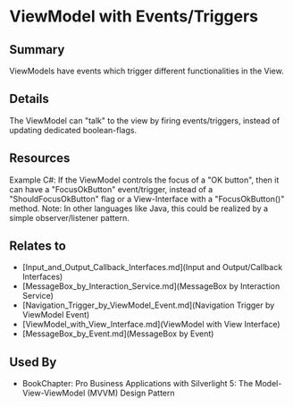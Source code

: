 # ViewModel with Events/Triggers

## Summary
ViewModels have events which trigger different functionalities in the View.

## Details
The ViewModel can "talk" to the view by firing events/triggers, instead of updating dedicated boolean-flags.

## Resources
Example C#:
If the ViewModel controls the focus of a "OK button", then it can have a "FocusOkButton" event/trigger, instead of a "ShouldFocusOkButton" flag or a View-Interface with a "FocusOkButton()" method.
Note: In other languages like Java, this could be realized by a simple observer/listener pattern.


## Relates to

* [Input_and_Output_Callback_Interfaces.md](Input and Output/Callback Interfaces)
* [MessageBox_by_Interaction_Service.md](MessageBox by Interaction Service)
* [Navigation_Trigger_by_ViewModel_Event.md](Navigation Trigger by ViewModel Event)
* [ViewModel_with_View_Interface.md](ViewModel with View Interface)
* [MessageBox_by_Event.md](MessageBox by Event)

## Used By
* BookChapter: Pro Business Applications with Silverlight 5: The Model-View-ViewModel (MVVM) Design Pattern

